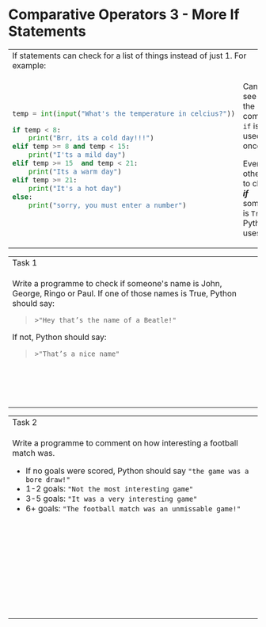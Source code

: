# Comparative Operators 3 - More If Statements

<table>
<tbody>
  <tr>
    <td class="tg-0lax" colspan="2">If statements can check for a list of things instead of just 1. For example:
</td>
  </tr>
<tr>
<td> 

```python
temp = int(input("What's the temperature in celcius?"))

if temp < 8:
    print("Brr, its a cold day!!!")
elif temp >= 8 and temp < 15:
    print("I'ts a mild day")
elif temp >= 15  and temp < 21:
    print("Its a warm day")
elif temp >= 21:
    print("It's a hot day")
else:
    print("sorry, you must enter a number")
```

</td>
<td>

Can you see that the command `if` is only used once?

Every other time to check ***if*** something is `True`, Python uses `elif`.

</td>
</tr>
</tbody>
</table>

<table>
<tbody>
  <tr>
    <td colspan="2">Task 1</td>
  </tr>
<tr>
<td> 

Write a programme to check if someone's name is John, George, Ringo or Paul. If one of those names is True, Python should say:

> `>"Hey that’s the name of a Beatle!"`

If not, Python should say:

> `>"That’s a nice name"`
</td>
</tr>
<tr>
  <td>
    
```
    
    


```

  </td>
</tr>
</tbody>
</table>

<table>
<tbody>
  <tr>
    <td colspan="2">Task 2</td>
  </tr>
<tr>
<td colspan="2"> 

Write a programme to comment on how interesting a football match was.
* If no goals were scored, Python should say `"the game was a bore draw!"`
* 1-2 goals: `"Not the most interesting game"`
* 3-5 goals: `"It was a very interesting game"`
* 6+ goals: `"The football match was an unmissable game!"`

</td>
</tr>
<tr>
  <td colspan="4">
    
```
    
    
    
    
    
    
    
    
    


```

  </td>
</tr>
</tbody>
</table>
